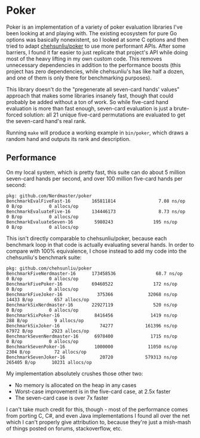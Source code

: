 # Poker

Poker is an implementation of a variety of poker evaluation libraries I've been
looking at and playing with.  The existing ecosystem for pure Go options was
basically nonexistent, so I looked at some C options and then tried to adapt
[chehsunliu/poker](https://github.com/chehsunliu/poker) to use more performant
APIs.  After some barriers, I found it far easier to just replicate that
project's API while doing most of the heavy lifting in my own custom code.
This removes  unnecessary dependencies in addition to the performance boosts
(this project has zero dependencies, while chehsunliu's has like half a dozen,
and one of them is only there for benchmarking purposes).

This library doesn't do the "pregenerate all seven-card hands' values" approach
that makes some libraries insanely fast, though that could probably be added
without a ton of work.  So while five-card hand evaluation is more than fast
enough, seven-card evaluation is just a brute-forced solution: all 21 unique
five-card permutations are evaluated to get the seven-card hand's real rank.

Running `make` will produce a working example in `bin/poker`, which draws a
random hand and outputs its rank and description.

## Performance

On my local system, which is pretty fast, this suite can do about 5 million
seven-card hands per second, and over 100 million five-card hands per second:

```
pkg: github.com/Nerdmaster/poker
BenchmarkEvalFiveFast-16        165811814                7.08 ns/op            0 B/op          0 allocs/op
BenchmarkEvaluateFive-16        134446173                8.73 ns/op            0 B/op          0 allocs/op
BenchmarkEvaluateSeven-16        5980243               195 ns/op               0 B/op          0 allocs/op
```

This isn't directly comparable to chehsunliu/poker, because each benchmark loop
in that code is actually evaluating several hands.  In order to compare with
100% equivalence, I chose instead to add my code into the chehsunliu's
benchmark suite:

```
pkg: github.com/chehsunliu/poker
BenchmarkFiveNerdmaster-16      173458536               68.7 ns/op             0 B/op          0 allocs/op
BenchmarkFivePoker-16           69460522               172 ns/op               0 B/op          0 allocs/op
BenchmarkFiveJoker-16             375366             32068 ns/op           14433 B/op        657 allocs/op
BenchmarkSixNerdmaster-16       22927119               520 ns/op               0 B/op          0 allocs/op
BenchmarkSixPoker-16             8416456              1419 ns/op             288 B/op          9 allocs/op
BenchmarkSixJoker-16               74277            161396 ns/op           67972 B/op       2923 allocs/op
BenchmarkSevenNerdmaster-16      6978400              1715 ns/op               0 B/op          0 allocs/op
BenchmarkSevenPoker-16           1000000             11050 ns/op            2304 B/op         72 allocs/op
BenchmarkSevenJoker-16             20720            579313 ns/op          265405 B/op      10231 allocs/op
```

My implementation absolutely crushes those other two:

- No memory is allocated on the heap in any cases
- Worst-case improvement is in the five-card case, at 2.5x faster
- The seven-card case is over 7x faster

I can't take much credit for this, though - most of the performance comes from
porting C, C#, and even Java implementations I found all over the net which I
can't properly give attribution to, because they're just a mish-mash of things
posted on forums, stackoverflow, etc.
